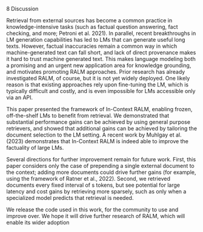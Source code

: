 8 Discussion



Retrieval from external sources has become a common practice in knowledge-intensive tasks (such
as factual question answering, fact checking, and
more; Petroni et al. 2021). In parallel, recent breakthroughs in LM generation capabilities has led to
LMs that can generate useful long texts. However, factual inaccuracies remain a common way
in which machine-generated text can fall short,
and lack of direct provenance makes it hard to
trust machine generated text. This makes language
modeling both a promising and an urgent new
application area for knowledge grounding, and
motivates promoting RALM approaches. Prior research has already investigated RALM, of course,
but it is not yet widely deployed. One likely reason
is that existing approaches rely upon fine-tuning
the LM, which is typically difficult and costly,
and is even impossible for LMs accessible only
via an API.


This paper presented the framework of
In-Context RALM, enabling frozen, off-the-shelf
LMs to benefit from retrieval. We demonstrated
that substantial performance gains can be
achieved by using general purpose retrievers, and
showed that additional gains can be achieved
by tailoring the document selection to the LM
setting. A recent work by Muhlgay et al. (2023)
demonstrates that In-Context RALM is indeed
able to improve the factuality of large LMs.



Several directions for further improvement remain for future work. First, this paper considers
only the case of prepending a single external document to the context; adding more documents
could drive further gains (for example, using the
framework of Ratner et al., 2022). Second, we retrieved documents every fixed interval of s tokens,
but see potential for large latency and cost gains
by retrieving more sparsely, such as only when a
specialized model predicts that retrieval is needed.



We release the code used in this work, for the
community to use and improve over. We hope it
will drive further research of RALM, which will
enable its wider adoption



